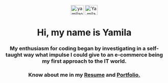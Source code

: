 <p align="center">
<a href="https://linkedin.com/in/yamilaortiztoscano" target="blank"><img align="center" src="https://raw.githubusercontent.com/rahuldkjain/github-profile-readme-generator/master/src/images/icons/Social/linked-in-alt.svg" alt="yamilaortiztoscano" height="30" width="40" /></a>
<a href="https://discord.gg/Yamila Ortiz Toscano#2780" target="blank"><img align="center" src="https://raw.githubusercontent.com/rahuldkjain/github-profile-readme-generator/master/src/images/icons/Social/discord.svg" alt="Yamila Ortiz Toscano#2780" height="30" width="40" /></a>
</p>

<h1 align="center">Hi, my name is Yamila</h1>
<h3 align="center">
My enthusiasm for coding began by investigating in a self-taught way what impulse I could give to an e-commerce being my first approach to the IT world.</h3>
<h3 align="center">Know about me in my <a href="https://drive.google.com/file/d/1h7Jp-ll2XNtmZ6l_KTw1UW1gl_IfCRCF/view?usp=sharing" target="_blank" rel="noreferrer"> Resume</a> and <a href="https://yamilaortiztoscano.com.ar/" target="_blank" rel="noreferrer"> Portfolio.</a></h3> 
